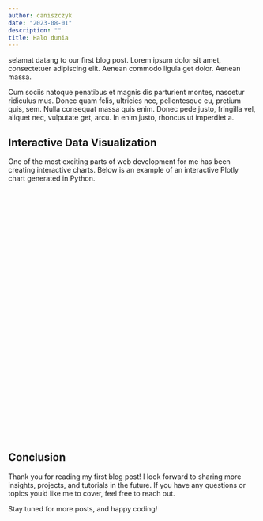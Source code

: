 ```yaml
---
author: caniszczyk
date: "2023-08-01"
description: ""
title: Halo dunia
---
```


selamat datang to our first blog post. Lorem ipsum dolor sit amet, consectetuer adipiscing elit. Aenean commodo ligula get dolor. Aenean massa. 

Cum sociis natoque penatibus et magnis dis parturient montes, nascetur ridiculus mus. Donec quam felis, ultricies nec, pellentesque eu, pretium quis, sem. Nulla consequat massa quis enim. Donec pede justo, fringilla vel, aliquet nec, vulputate get, arcu. In enim justo, rhoncus ut imperdiet a.
## Interactive Data Visualization

One of the most exciting parts of web development for me has been creating interactive charts. Below is an example of an interactive Plotly chart generated in Python. 

<script src="https://cdn.plot.ly/plotly-latest.min.js"></script>
<div>
  <div id="my-python-plot" class="plotly-graph-div" style="height: 500px; width: 100%;"></div>
  <script type="text/javascript">
    var trace1 = {
      x: [1, 2, 3, 4, 5],
      y: [10, 15, 13, 17, 22],
      mode: 'lines+markers',
      type: 'scatter',
      name: 'Data Points'
    };

    var data = [trace1];

    var layout = {
      title: 'Interactive Line Chart',
      xaxis: {
        title: 'X Axis'
      },
      yaxis: {
        title: 'Y Axis'
      }
    };

    Plotly.newPlot('my-python-plot', data, layout);
  </script>
</div>

## Conclusion

Thank you for reading my first blog post! I look forward to sharing more insights, projects, and tutorials in the future. If you have any questions or topics you’d like me to cover, feel free to reach out.

Stay tuned for more posts, and happy coding!
